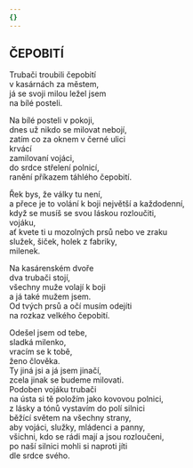 ```yaml
---
{}
---
```


## ČEPOBITÍ  

Trubači troubili čepobití  
v kasárnách za městem,  
já se svoji milou ležel jsem  
na bílé posteli.  

Na bílé posteli v pokoji,  
dnes už nikdo se milovat nebojí,  
zatím co za oknem v černé ulici  
krvácí  
zamilovaní vojáci,  
do srdce střelení polnicí,  
ranění příkazem táhlého čepobití.  

Řek bys, že války tu není,  
a přece je to volání k boji největší a každodenní,  
když se musíš se svou láskou rozloučiti,  
vojáku,  
ať kvete ti u mozolných prsů nebo ve zraku  
služek, šiček, holek z fabriky,  
milenek.  

Na kasárenském dvoře  
dva trubači stojí,  
všechny muže volají k boji  
a já také mužem jsem.  
Od tvých prsů a očí musím odejíti  
na rozkaz velkého čepobití.  

Odešel jsem od tebe,  
sladká milenko,  
vracím se k tobě,  
ženo člověka.  
Ty jiná jsi a já jsem jinačí,  
zcela jinak se budeme milovati.  
Podoben vojáku trubači  
na ústa si tě položím jako kovovou polnici,  
z lásky a tónů vystavím do polí silnici  
běžící světem na všechny strany,  
aby vojáci, služky, mládenci a panny,  
všichni, kdo se rádi mají a jsou rozloučeni,  
po naší silnici mohli si naproti jíti  
dle srdce svého.
